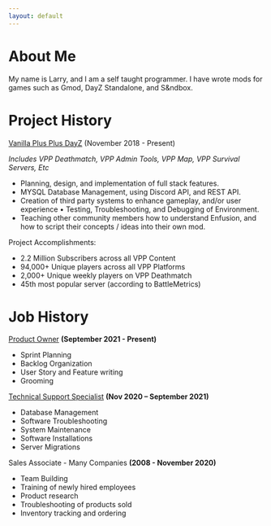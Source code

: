 ```yaml
---
layout: default
---
```


# About Me
My name is Larry, and I am a self taught programmer. I have wrote mods for games such as Gmod, DayZ Standalone, and S&ndbox.

# Project History

[Vanilla Plus Plus DayZ](https://www.dayzvpp.com/) (November 2018 - Present)

*Includes VPP Deathmatch, VPP Admin Tools, VPP Map, VPP Survival Servers, Etc*
- Planning, design, and implementation of full stack features. 
- MYSQL Database Management, using Discord API, and REST API.
- Creation of third party systems to enhance gameplay, and/or user experience • Testing, Troubleshooting, and Debugging of Environment.
- Teaching other community members how to understand Enfusion, and how to script their concepts / ideas into their own mod.

Project Accomplishments: 
- 2.2 Million Subscribers across all VPP Content
- 94,000+ Unique players across all VPP Platforms
- 2,000+ Unique weekly players on VPP Deathmatch
- 45th most popular server (according to BattleMetrics)


# Job History

[Product Owner](https://www.assemblylegal.com) **(September 2021 - Present)**
- Sprint Planning
- Backlog Organization
- User Story and Feature writing
- Grooming

[Technical Support Specialist](https://www.assemblylegal.com) **(Nov 2020 – September 2021)**
- Database Management
- Software Troubleshooting
- System Maintenance
- Software Installations
- Server Migrations

Sales Associate - Many Companies **(2008 - November 2020)**
- Team Building
- Training of newly hired employees
- Product research
- Troubleshooting of products sold
- Inventory tracking and ordering